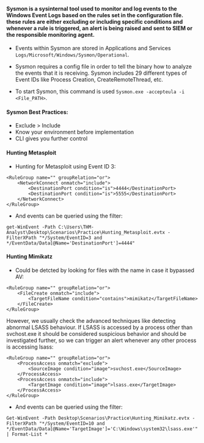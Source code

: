 #### Sysmon is a sysinternal tool used to monitor and log events to the Windows Event Logs based on the rules set in the configuration file. these rules are either excluding or including specific conditions and whenever a rule is triggered, an alert is being raised and sent to SIEM or the responsible monitoring agent.

- Events within Sysmon are stored in Applications and Services `Logs/Microsoft/Windows/Sysmon/Operational`.

- Sysmon requires a config file in order to tell the binary how to analyze the events that it is receiving. Sysmon includes 29 different types of Event IDs like Process Creation, CreateRemoteThread, etc.

- To start Sysmon, this command is used `Sysmon.exe -accepteula -i <File_PATH>`.

#### Sysmon Best Practices:
- Exclude > Include
- Know your environment before implementation
- CLI gives you further control

#### Hunting Metasploit
- Hunting for Metasploit using Event ID 3:
```
<RuleGroup name="" groupRelation="or">
	<NetworkConnect onmatch="include">
		<DestinationPort condition="is">4444</DestinationPort>
		<DestinationPort condition="is">5555</DestinationPort>
	</NetworkConnect>
</RuleGroup>
```

- And events can be queried using the filter:
```
get-WinEvent -Path C:\Users\THM-Analyst\Desktop\Scenarios\Practice\Hunting_Metasploit.evtx -FilterXPath "*/System/EventID=3 and */EventData/Data[@Name='DestinationPort']=4444"
```

#### Hunting Mimikatz
- Could be detcted by looking for files with the name in case it bypassed AV:
```
<RuleGroup name="" groupRelation="or">
	<FileCreate onmatch="include">
		<TargetFileName condition="contains">mimikatz</TargetFileName>
	</FileCreate>
</RuleGroup>
```
However, we usually check the advanced techniques like detecting abnormal LSASS behaviour. If LSASS is accessed by a process other than svchost.exe it should be considered suspicious behavior and should be investigated further, so we can trigger an alert whenever any other process is accessing lsass:
```
<RuleGroup name="" groupRelation="or">
	<ProcessAccess onmatch="exclude">
		<SourceImage condition="image">svchost.exe</SourceImage>
	</ProcessAccess>
	<ProcessAccess onmatch="include">
		<TargetImage condition="image">lsass.exe</TargetImage>
	</ProcessAccess>
</RuleGroup>
```
- And events can be queried using the filter:
```
Get-WinEvent -Path Desktop\Scenarios\Practice\Hunting_Mimikatz.evtx -FilterXPath "*/System/EventID=10 and */EventData/Data[@Name='TargetImage']='C:\Windows\system32\lsass.exe'" | Format-List *
```

